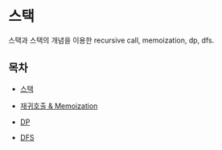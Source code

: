 # 스택

스택과 스택의 개념을 이용한 recursive call, memoization, dp, dfs.

## 목차

- [스택](./stack.md)

- [재귀호출 & Memoization](./recursive_call_and_memoization.md)

- [DP](./dynamic_programming.md)

- [DFS](./dfs.md)